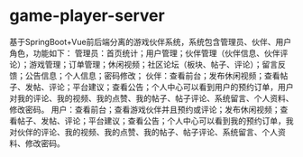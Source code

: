 # game-player-server
基于SpringBoot+Vue前后端分离的游戏伙伴系统，系统包含管理员、伙伴、用户角色，功能如下： 管理员：首页统计；用户管理；伙伴管理（伙伴信息、伙伴评论）；游戏管理；订单管理；休闲视频；社区论坛（板块、帖子、评论）；留言反馈；公告信息；个人信息；密码修改； 伙伴：查看前台；发布休闲视频；查看帖子、发帖、评论；平台建议；查看公告；个人中心可以看到用户的预约订单，用户对我的评论、我的视频、我的点赞、我的帖子、帖子评论、系统留言、个人资料、修改密码。 用户：查看前台；查看游戏伙伴并且预约或评论；发布休闲视频；查看帖子、发帖、评论；平台建议；查看公告；个人中心可以看到我的预约订单，我对伙伴的评论、我的视频、我的点赞、我的帖子、帖子评论、系统留言、个人资料、修改密码。
